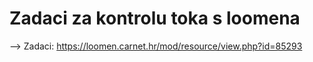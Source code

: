 # Zadaci za kontrolu toka s loomena

--> Zadaci: https://loomen.carnet.hr/mod/resource/view.php?id=85293
